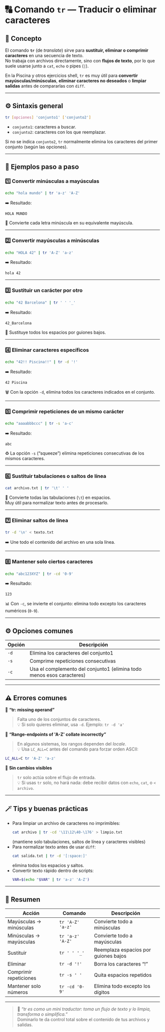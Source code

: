 # 🔠 Comando `tr` — Traducir o eliminar caracteres

## 🧠 Concepto
El comando **`tr`** (de *translate*) sirve para **sustituir, eliminar o comprimir caracteres** en una secuencia de texto.  
No trabaja con archivos directamente, sino con **flujos de texto**, por lo que suele usarse junto a `cat`, `echo` o pipes (`|`).

En la Piscina y otros ejercicios shell, `tr` es muy útil para **convertir mayúsculas/minúsculas**, **eliminar caracteres no deseados** o **limpiar salidas** antes de compararlas con `diff`.

---

## ⚙️ Sintaxis general

```bash
tr [opciones] 'conjunto1' ['conjunto2']
```

- `conjunto1`: caracteres a buscar.  
- `conjunto2`: caracteres con los que reemplazar.

Si no se indica `conjunto2`, `tr` normalmente elimina los caracteres del primer conjunto (según las opciones).

---

## 📘 Ejemplos paso a paso

### 1️⃣ Convertir minúsculas a mayúsculas
```bash
echo "hola mundo" | tr 'a-z' 'A-Z'
```
➡️ Resultado:
```
HOLA MUNDO
```
🧠 Convierte cada letra minúscula en su equivalente mayúscula.

---

### 2️⃣ Convertir mayúsculas a minúsculas
```bash
echo "HOLA 42" | tr 'A-Z' 'a-z'
```
➡️ Resultado:
```
hola 42
```

---

### 3️⃣ Sustituir un carácter por otro
```bash
echo "42 Barcelona" | tr ' ' '_'
```
➡️ Resultado:
```
42_Barcelona
```
🔁 Sustituye todos los espacios por guiones bajos.

---

### 4️⃣ Eliminar caracteres específicos
```bash
echo "42!! Piscina!!" | tr -d '!'
```
➡️ Resultado:
```
42 Piscina
```
🗑️ Con la opción `-d`, elimina todos los caracteres indicados en el conjunto.

---

### 5️⃣ Comprimir repeticiones de un mismo carácter
```bash
echo "aaaabbbccc" | tr -s 'a-c'
```
➡️ Resultado:
```
abc
```
♻️ La opción `-s` (“squeeze”) elimina repeticiones consecutivas de los mismos caracteres.

---

### 6️⃣ Sustituir tabulaciones o saltos de línea
```bash
cat archivo.txt | tr '\t' ' '
```
🧩 Convierte todas las tabulaciones (`\t`) en espacios.  
Muy útil para normalizar texto antes de procesarlo.

---

### 7️⃣ Eliminar saltos de línea
```bash
tr -d '\n' < texto.txt
```
➡️ Une todo el contenido del archivo en una sola línea.

---

### 8️⃣ Mantener solo ciertos caracteres
```bash
echo "abc123XYZ" | tr -cd '0-9'
```
➡️ Resultado:
```
123
```
📊 Con `-c`, se invierte el conjunto: elimina todo excepto los caracteres numéricos (`0-9`).

---

## ⚙️ Opciones comunes

| Opción | Descripción |
|--------|--------------|
| `-d` | Elimina los caracteres del conjunto1 |
| `-s` | Comprime repeticiones consecutivas |
| `-c` | Usa el complemento del conjunto1 (elimina todo menos esos caracteres) |

---

## ⚠️ Errores comunes

🚫 **“tr: missing operand”**  
> Falta uno de los conjuntos de caracteres.  
💡 Si solo quieres eliminar, usa `-d`. Ejemplo: `tr -d 'a'`

🚫 **“Range-endpoints of 'A-Z' collate incorrectly”**  
> En algunos sistemas, los rangos dependen del *locale*.  
💡 Usa `LC_ALL=C` antes del comando para forzar orden ASCII:
```bash
LC_ALL=C tr 'A-Z' 'a-z'
```

🚫 **Sin cambios visibles**  
> `tr` solo actúa sobre el flujo de entrada.  
💡 Si usas `tr` solo, no hará nada: debe recibir datos con `echo`, `cat`, o `< archivo`.

---

## 🪄 Tips y buenas prácticas

- Para limpiar un archivo de caracteres no imprimibles:
  ```bash
  cat archivo | tr -cd '\11\12\40-\176' > limpio.txt
  ```
  (mantiene solo tabulaciones, saltos de línea y caracteres visibles)
- Para normalizar texto antes de usar `diff`:
  ```bash
  cat salida.txt | tr -d '[:space:]'
  ```
  elimina todos los espacios y saltos.
- Convertir texto rápido dentro de scripts:
  ```bash
  VAR=$(echo "$VAR" | tr 'a-z' 'A-Z')
  ```

---

## 🎯 Resumen

| Acción | Comando | Descripción |
|--------|----------|-------------|
| Mayúsculas → minúsculas | `tr 'A-Z' 'a-z'` | Convierte todo a minúsculas |
| Minúsculas → mayúsculas | `tr 'a-z' 'A-Z'` | Convierte todo a mayúsculas |
| Sustituir | `tr ' ' '_'` | Reemplaza espacios por guiones bajos |
| Eliminar | `tr -d '!'` | Borra los caracteres “!” |
| Comprimir repeticiones | `tr -s ' '` | Quita espacios repetidos |
| Mantener solo números | `tr -cd '0-9'` | Elimina todo excepto los dígitos |

---

> 💬 *“tr es como un mini traductor: toma un flujo de texto y lo limpia, transforma o simplifica.”*  
> Dominarlo te da control total sobre el contenido de tus archivos y salidas.
